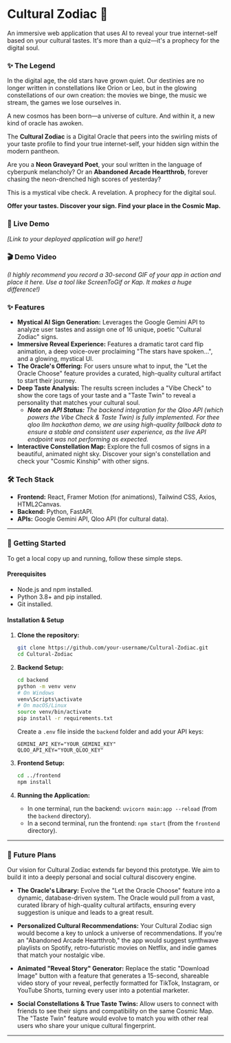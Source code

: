 # Cultural Zodiac 🔮

An immersive web application that uses AI to reveal your true internet-self based on your cultural tastes. It's more than a quiz—it's a prophecy for the digital soul.

### ✨ The Legend

In the digital age, the old stars have grown quiet. Our destinies are no longer written in constellations like Orion or Leo, but in the glowing constellations of our own creation: the movies we binge, the music we stream, the games we lose ourselves in.

A new cosmos has been born—a universe of culture. And within it, a new kind of oracle has awoken.

The **Cultural Zodiac** is a Digital Oracle that peers into the swirling mists of your taste profile to find your true internet-self, your hidden sign within the modern pantheon.

Are you a **Neon Graveyard Poet**, your soul written in the language of cyberpunk melancholy? Or an **Abandoned Arcade Heartthrob**, forever chasing the neon-drenched high scores of yesterday?

This is a mystical vibe check. A revelation. A prophecy for the digital soul.

**Offer your tastes. Discover your sign. Find your place in the Cosmic Map.**

### 🌟 Live Demo

*[Link to your deployed application will go here!]*

### 🎬 Demo Video

*(I highly recommend you record a 30-second GIF of your app in action and place it here. Use a tool like ScreenToGif or Kap. It makes a huge difference!)*

### ✨ Features

*   **Mystical AI Sign Generation:** Leverages the Google Gemini API to analyze user tastes and assign one of 16 unique, poetic "Cultural Zodiac" signs.
*   **Immersive Reveal Experience:** Features a dramatic tarot card flip animation, a deep voice-over proclaiming "The stars have spoken...", and a glowing, mystical UI.
*   **The Oracle's Offering:** For users unsure what to input, the "Let the Oracle Choose" feature provides a curated, high-quality cultural artifact to start their journey.
*   **Deep Taste Analysis:** The results screen includes a "Vibe Check" to show the core tags of your taste and a "Taste Twin" to reveal a personality that matches your cultural soul.
    *   ***Note on API Status:*** *The backend integration for the Qloo API (which powers the Vibe Check & Taste Twin) is fully implemented. For thee qloo llm hackathon demo, we are using high-quality fallback data to ensure a stable and consistent user experience, as the live API endpoint was not performing as expected.*
*   **Interactive Constellation Map:** Explore the full cosmos of signs in a beautiful, animated night sky. Discover your sign's constellation and check your "Cosmic Kinship" with other signs.

  ### 🛠️ Tech Stack

*   **Frontend:** React, Framer Motion (for animations), Tailwind CSS, Axios, HTML2Canvas.
*   **Backend:** Python, FastAPI.
*   **APIs:** Google Gemini API, Qloo API (for cultural data).

---

### 🚀 Getting Started

To get a local copy up and running, follow these simple steps.

#### Prerequisites

*   Node.js and npm installed.
*   Python 3.8+ and pip installed.
*   Git installed.

#### Installation & Setup

1.  **Clone the repository:**
    ```sh
    git clone https://github.com/your-username/Cultural-Zodiac.git
    cd Cultural-Zodiac
    ```

2.  **Backend Setup:**
    ```sh
    cd backend
    python -m venv venv
    # On Windows
    venv\Scripts\activate
    # On macOS/Linux
    source venv/bin/activate
    pip install -r requirements.txt
    ```
    Create a `.env` file inside the `backend` folder and add your API keys:
    ```
    GEMINI_API_KEY="YOUR_GEMINI_KEY"
    QLOO_API_KEY="YOUR_QLOO_KEY"
    ```

3.  **Frontend Setup:**
    ```sh
    cd ../frontend
    npm install
    ```

4.  **Running the Application:**
    *   In one terminal, run the backend: `uvicorn main:app --reload` (from the `backend` directory).
    *   In a second terminal, run the frontend: `npm start` (from the `frontend` directory).

---
### 🔮 Future Plans

Our vision for Cultural Zodiac extends far beyond this prototype. We aim to build it into a deeply personal and social cultural discovery engine.

*   **The Oracle's Library:** Evolve the "Let the Oracle Choose" feature into a dynamic, database-driven system. The Oracle would pull from a vast, curated library of high-quality cultural artifacts, ensuring every suggestion is unique and leads to a great result.

*   **Personalized Cultural Recommendations:** Your Cultural Zodiac sign would become a key to unlock a universe of recommendations. If you're an "Abandoned Arcade Heartthrob," the app would suggest synthwave playlists on Spotify, retro-futuristic movies on Netflix, and indie games that match your nostalgic vibe.

*   **Animated "Reveal Story" Generator:** Replace the static "Download Image" button with a feature that generates a 15-second, shareable video story of your reveal, perfectly formatted for TikTok, Instagram, or YouTube Shorts, turning every user into a potential marketer.

*   **Social Constellations & True Taste Twins:** Allow users to connect with friends to see their signs and compatibility on the same Cosmic Map. The "Taste Twin" feature would evolve to match you with other real users who share your unique cultural fingerprint.

---
